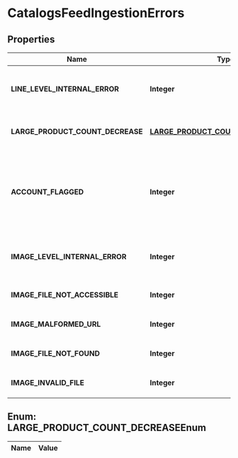 

# CatalogsFeedIngestionErrors

## Properties

Name | Type | Description | Notes
------------ | ------------- | ------------- | -------------
**LINE_LEVEL_INTERNAL_ERROR** | **Integer** | We experienced a technical difficulty and were unable to ingest this some items. The next ingestion will happen in 24 hours. |  [optional]
**LARGE_PRODUCT_COUNT_DECREASE** | [**LARGE_PRODUCT_COUNT_DECREASEEnum**](#LARGE_PRODUCT_COUNT_DECREASEEnum) | The product count has decreased by more than 99% compared to the last successful ingestion. |  [optional]
**ACCOUNT_FLAGGED** | **Integer** | We detected an issue with your account and are not currently ingesting your items. Please review our policies at policy.pinterest.com/community-guidelines#section-spam or contact us at help.pinterest.com/contact for more information. |  [optional]
**IMAGE_LEVEL_INTERNAL_ERROR** | **Integer** | We experienced a technical difficulty and were unable to download some images. The next download attempt will happen in 24 hours. |  [optional]
**IMAGE_FILE_NOT_ACCESSIBLE** | **Integer** | Image files are unreadable. Please upload new files to continue. |  [optional]
**IMAGE_MALFORMED_URL** | **Integer** | Image files are unreadable. Please check your link and upload new files to continue. |  [optional]
**IMAGE_FILE_NOT_FOUND** | **Integer** | Image files are unreadable. Please upload new files to continue. |  [optional]
**IMAGE_INVALID_FILE** | **Integer** | Image files are unreadable. Please upload new files to continue. |  [optional]


## Enum: LARGE_PRODUCT_COUNT_DECREASEEnum

Name | Value
---- | -----





